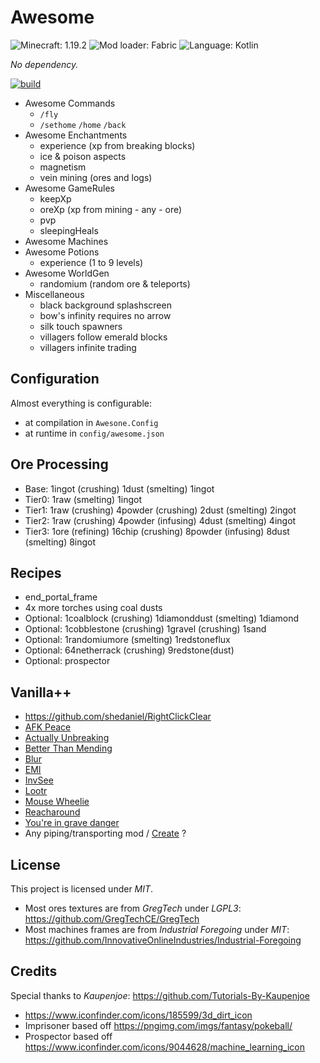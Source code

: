 # Awesome

![Minecraft: 1.19.2](https://img.shields.io/badge/minecraft-1.19.2-637f40?style=for-the-badge)
![Mod loader: Fabric](https://img.shields.io/badge/modloader-fabric-926c4d?style=for-the-badge)
![Language: Kotlin](https://img.shields.io/badge/language-kotlin-A97BFF?style=for-the-badge)

_No dependency._

[![build](https://github.com/shkschneider/mc_awesome/actions/workflows/build.yml/badge.svg)](https://github.com/shkschneider/mc_awesome/actions/workflows/build.yml)

- Awesome Commands
  - `/fly`
  - `/sethome` `/home` `/back`
- Awesome Enchantments
  - experience (xp from breaking blocks)
  - ice & poison aspects
  - magnetism
  - vein mining (ores and logs)
- Awesome GameRules
  - keepXp
  - oreXp (xp from mining - any - ore)
  - pvp
  - sleepingHeals
- Awesome Machines
- Awesome Potions
  - experience (1 to 9 levels)
- Awesome WorldGen
  - randomium (random ore & teleports)
- Miscellaneous
  - black background splashscreen
  - bow's infinity requires no arrow
  - silk touch spawners
  - villagers follow emerald blocks
  - villagers infinite trading

## Configuration

Almost everything is configurable:
- at compilation in `Awesone.Config`
- at runtime in `config/awesome.json`

## Ore Processing

- Base: 1ingot (crushing) 1dust (smelting) 1ingot
- Tier0: 1raw (smelting) 1ingot
- Tier1: 1raw (crushing) 4powder (crushing) 2dust (smelting) 2ingot
- Tier2: 1raw (crushing) 4powder (infusing) 4dust (smelting) 4ingot
- Tier3: 1ore (refining) 16chip (crushing) 8powder (infusing) 8dust (smelting) 8ingot

## Recipes

- end_portal_frame
- 4x more torches using coal dusts
- Optional: 1coalblock (crushing) 1diamonddust (smelting) 1diamond
- Optional: 1cobblestone (crushing) 1gravel (crushing) 1sand
- Optional: 1randomiumore (smelting) 1redstoneflux
- Optional: 64netherrack (crushing) 9redstone(dust)
- Optional: prospector

## Vanilla++

- https://github.com/shedaniel/RightClickClear
- [AFK Peace](https://modrinth.com/mod/afkpeace)
- [Actually Unbreaking](https://modrinth.com/mod/actually-unbreaking-fabric)
- [Better Than Mending](https://modrinth.com/mod/better-than-mending)
- [Blur](https://modrinth.com/mod/blur-fabric)
- [EMI](https://modrinth.com/mod/emi)
- [InvSee](https://modrinth.com/mod/invview)
- [Lootr](https://www.curseforge.com/minecraft/mc-mods/lootr-fabric/)
- [Mouse Wheelie](https://modrinth.com/mod/mouse-wheelie)
- [Reacharound](https://modrinth.com/mod/reacharound)
- [You're in grave danger](https://modrinth.com/mod/yigd)
- Any piping/transporting mod / [Create](https://modrinth.com/mod/create-fabric) ?

## License

This project is licensed under *MIT*.

- Most ores textures are from *GregTech* under *LGPL3*: https://github.com/GregTechCE/GregTech
- Most machines frames are from *Industrial Foregoing* under *MIT*: https://github.com/InnovativeOnlineIndustries/Industrial-Foregoing

## Credits

Special thanks to *Kaupenjoe*: https://github.com/Tutorials-By-Kaupenjoe

- https://www.iconfinder.com/icons/185599/3d_dirt_icon
- Imprisoner based off https://pngimg.com/imgs/fantasy/pokeball/
- Prospector based off https://www.iconfinder.com/icons/9044628/machine_learning_icon
